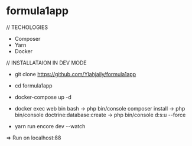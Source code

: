 # formula1app

// TECHOLOGIES

- Composer 
- Yarn 
- Docker 


// INSTALLATAION IN DEV MODE

- git clone https://github.com/Ylahjaily/formula1app
- cd formula1app
- docker-compose up -d 
- docker exec web bin bash 
  -> php bin/console composer install
  -> php bin/console doctrine:database:create
  -> php bin/console d:s:u --force 
  
- yarn run encore dev --watch 

=> Run on localhost:88
